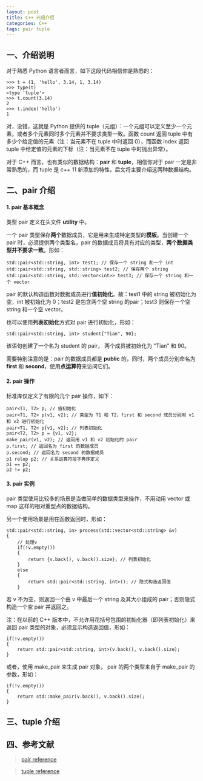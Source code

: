 ```yaml
---
layout: post
title: C++ 元组介绍
categories: C++
tags: pair tuple
---
```


## 一、介绍说明

对于熟悉 Python 语言者而言，如下这段代码相信你是熟悉的：

    >>> t = (1, 'hello', 3.14, 1, 3.14)
	>>> type(t)
	<type 'tuple'>
	>>> t.count(3.14)
	2
	>>> t.index('hello')
	1

对，没错，这就是 Python 提供的 tuple（元组）：一个元组可以定义至少一个元素，或者多个元素同时多个元素并不要求类型一致。函数 count 返回 tuple 中有多少个给定值的元素（注：当元素不在 tuple 中时返回 0），而函数 index 返回 tuple 中给定值的元素的下标（注：当元素不在 tuple 中时抛出异常）。

对于 C++ 而言，也有类似的数据结构：**pair** 和 **tuple**，相信你对于 pair 一定是非常熟悉的，而 tuple 是 c++ 11 新添加的特性，后文将主要介绍这两种数据结构。

## 二、pair 介绍

#### 1. pair 基本概念

类型 pair 定义在头文件 **utility** 中。

一个 pair 类型保存**两个**数据成员，它是用来生成特定类型的**模板**。当创建一个 pair 时，必须提供两个类型名，pair 的数据成员将具有对应的类型，**两个数据类型并不要求一致**。形如：

	std::pair<std::string, int> test1; // 保存一个 string 和一个 int
	std::pair<std::string, std::string> test2; // 保存两个 string
	std::pair<std::string, std::vector<int>> test3; // 保存一个 string 和一个 vector

pair 的默认构造函数对数据成员进行**值初始化**。故：test1 中的 string 被初始化为空，int 被初始化为 0；test2 是包含两个空 string 的pair；test3 则保存一个空 string 和一个空 vector。

也可以使用**列表初始化**方式对 pair 进行初始化，形如：

	std::pair<std::string, int> student{"Tian", 90};

该语句创建了一个名为 student 的 pair， 两个成员被初始化为 "Tian" 和 90。

<!-- more -->

需要特别注意的是：pair 的数据成员都是 **public** 的，同时，两个成员分别命名为 **first** 和 **second**，使用**点运算符**来访问它们。

#### 2. pair 操作

标准库仅定义了有限的几个 pair 操作，如下：

	pair<T1, T2> p; // 值初始化
	pair<T1, T2> p(v1, v2); // 类型为 T1 和 T2，first 和 second 成员分别用 v1 和 v2 进行初始化
	pair<T1, T2> p{v1, v2}; // 列表初始化
	pair<T2, T2> p = {v1, v2};
	make_pair(v1, v2); // 返回用 v1 和 v2 初始化的 pair
	p.first; // 返回名为 first 的数据成员 
	p.second; // 返回名为 second 的数据成员
	p1 relop p2; // 关系运算符按字典序定义
	p1 == p2;
	p2 != p2;

#### 3. pair 实例

pair 类型使用比较多的场景是当做简单的数据类型来操作，不用动用 vector 或 map 这样的相对重型点的数据结构。

另一个使用场景是用在函数返回时，形如：

	std::pair<std::string, in> process(std::vector<std::string> &v)
	{
		// 处理v
		if(!v.empty())
		{
			return {v.back(), v.back().size}; // 列表初始化
		}
		else
		{
			return std::pair<std::string, int>(); // 隐式构造返回值
		}

若 v 不为空，则返回一个由 v 中最后一个 string 及其大小组成的 pair；否则隐式构造一个空 pair 并返回之。

注：在以前的 C++ 版本中，不允许用花括号包围的初始化器（即列表初始化）来返回 pair 类型的对象，必须显示构造返回值，形如：

	if(!v.empty())
	{
		return std::pair<std::string, int>(v.back(), v.back().size);
	}

或者，使用 make_pair 来生成 pair 对象， pair 的两个类型来自于 make_pair 的参数，形如：

	if(!v.empty())
	{
		return std::make_pair(v.back(), v.back().size);
	}

## 三、tuple 介绍

## 四、参考文献

> [pair reference](http://www.cplusplus.com/reference/utility/pair/)

> [tuple reference](http://www.cplusplus.com/reference/tuple/)